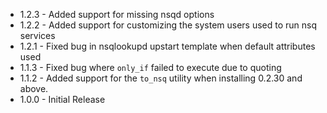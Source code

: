 * 1.2.3 - Added support for missing nsqd options
* 1.2.2 - Added support for customizing the system users used to run nsq services
* 1.2.1 - Fixed bug in nsqlookupd upstart template when default attributes used
* 1.1.3 - Fixed bug where `only_if` failed to execute due to quoting
* 1.1.2 - Added support for the `to_nsq` utility when installing 0.2.30 and above.
* 1.0.0 - Initial Release
